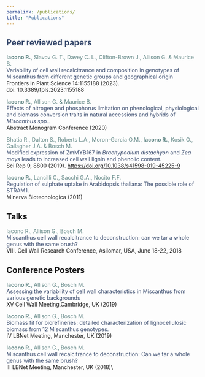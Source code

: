 ```yaml
---
permalink: /publications/
title: "Publications"
---
```


## <span style="color: #36486b;" >Peer reviewed papers</span>
<span style="color: #618685;" >**Iacono R.**, Slavov G. T., Davey C. L., Clifton-Brown J., Allison G. & Maurice B.</span>\
<a href="https://www.frontiersin.org/articles/10.3389/fpls.2023.1155188/full" style="text-decoration: none"><span style="color: #36486b;" >Variability of cell wall recalcitrance and composition in genotypes of Miscanthus from different genetic groups and geographical origin </span></a>\
Frontiers in Plant Science 14:1155188 (2023).\
<a href="https://www.frontiersin.org/articles/10.3389/fpls.2023.1155188/full" style="text-decoration: none">doi: 10.3389/fpls.2023.1155188</a>


<span style="color: #618685;" >**Iacono R.**, Allison G. & Maurice B.</span>\
<span style="color: #36486b;" >Effects of nitrogen and phosphorus limitation on phenological, physiological and biomass conversion traits in natural accessions and hybrids of *Miscanthus spp.*. </span>\
Abstract Monogram Conference (2020)


<span style="color: #618685;" >Bhatia R., Dalton S., Roberts L.A., Moron-Garcia O.M., **Iacono R.**, Kosik O., Gallagher J.A. & Bosch M.</span>\
<span style="color: #36486b;" >Modified expression of ZmMYB167 in *Brachypodium distachyon* and *Zea mays* leads to increased cell wall lignin and phenolic content. </span>\
Sci Rep 9, 8800 (2019). https://doi.org/10.1038/s41598-019-45225-9


<span style="color: #618685;" >**Iacono R.**, Lancilli C., Sacchi G.A., Nocito F.F.</span>\
<span style="color: #36486b;" >Regulation of sulphate uptake in Arabidopsis thaliana: The possible role of STRAM1. </span>\
Minerva Biotecnologica (2011)

## Talks
<span style="color: #618685;" >Iacono R., Allison G., Bosch M.</span>\
<span style="color: #36486b;" >Miscanthus cell wall recalcitrance to deconstruction: can we tar a whole genus with the same
brush?</span>\
VIII. Cell Wall Research Conference, Asilomar, USA, June 18-22, 2018

## Conference Posters
<span style="color: #618685;" >**Iacono R.**, Allison G., Bosch M. </span>\
<span style="color: #36486b;" >Assessing the variability of cell wall characteristics in Miscanthus from various genetic backgrounds</span>\
XV Cell Wall Meeting,Cambridge, UK (2019)

<span style="color: #618685;" >**Iacono R.**, Allison G., Bosch M. </span>\
<span style="color: #36486b;" >Biomass fit for biorefineries: detailed characterization of lignocellulosic biomass from 12 Miscanthus genotypes.</span>\
IV LBNet Meeting, Manchester, UK (2019)

<span style="color: #618685;" >**Iacono R.**, Allison G., Bosch M. </span>\
<span style="color: #36486b;" >Miscanthus cell wall recalcitrance to deconstruction: Can we tar a whole genus with the same brush?</span>\
III LBNet Meeting, Manchester, UK (2018)\
